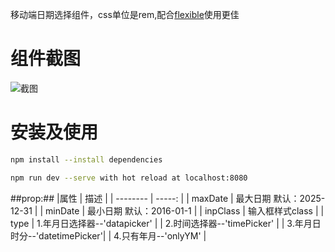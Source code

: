 移动端日期选择组件，css单位是rem,配合<a href="https://github.com/amfe/lib-flexible">flexible</a>使用更佳


# 组件截图
![截图](https://github.com/yilianyoumeng/vue-timepicker/blob/master/des.jpg)
# 安装及使用

```bash
npm install --install dependencies
```
```bash
npm run dev --serve with hot reload at localhost:8080
```
##prop:##
|属性      |  描述                         |
| -------- | -----:                       |
| maxDate  | 最大日期 默认：2025-12-31     |
| minDate  | 最小日期 默认：2016-01-1      |
| inpClass | 输入框样式class               |
| type     | 1.年月日选择器--'datapicker'  |
           | 2.时间选择器--'timePicker'    | 
           | 3.年月日时分--'datetimePicker'|
           | 4.只有年月--'onlyYM'          |
